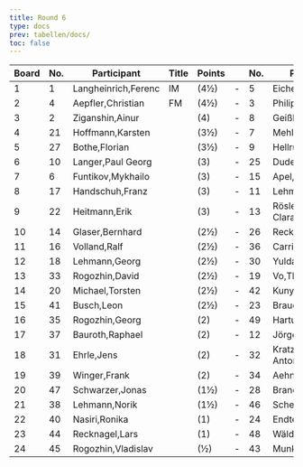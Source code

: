 ```yaml
---
title: Round 6
type: docs
prev: tabellen/docs/
toc: false
---
```


| Board | No. | Participant         | Title | Points |     | No. | Participant         | Title | Points | Result |
| ----- | --- | ------------------- | ----- | ------ | --- | --- | ------------------- | ----- | ------ | ------ |
| 1     | 1   | Langheinrich,Ferenc | IM    | (4½)   | -   | 5   | Eichenauer,Pascal   |       | (4)    | 1 - 0  |
| 2     | 4   | Aepfler,Christian   | FM    | (4½)   | -   | 3   | Philipp,Mathias     |       | (4)    | 0 - 1  |
| 3     | 2   | Ziganshin,Ainur     |       | (4)    | -   | 8   | Geißhirt,Marco      |       | (4)    | ½ - ½  |
| 4     | 21  | Hoffmann,Karsten    |       | (3½)   | -   | 7   | Mehlhorn,Uwe        |       | (3½)   | ½ - ½  |
| 5     | 27  | Bothe,Florian       |       | (3½)   | -   | 9   | Hellrung,Bernhard   |       | (3½)   | 0 - 1  |
| 6     | 10  | Langer,Paul Georg   |       | (3)    | -   | 25  | Dudeja,Iresh        |       | (3½)   | 1 - 0  |
| 7     | 6   | Funtikov,Mykhailo   |       | (3)    | -   | 15  | Apel,Linus          |       | (3)    | 1 - 0  |
| 8     | 17  | Handschuh,Franz     |       | (3)    | -   | 11  | Lehmann,Peter       |       | (3)    | ½ - ½  |
| 9     | 22  | Heitmann,Erik       |       | (3)    | -   | 13  | Rösler,Hannah Clara |       | (3)    | 1 - 0  |
| 10    | 14  | Glaser,Bernhard     |       | (2½)   | -   | 26  | Recknagel,Armin     |       | (3)    | ½ - ½  |
| 11    | 16  | Volland,Ralf        |       | (2½)   | -   | 36  | Carrié,René         |       | (2½)   | 0 - 1  |
| 12    | 18  | Lehmann,Georg       |       | (2½)   | -   | 30  | Yuldashev,Sherbek   |       | (2½)   | 0 - 1  |
| 13    | 33  | Rogozhin,David      |       | (2½)   | -   | 19  | Vo,Thomi            |       | (2½)   | 1 - 0  |
| 14    | 20  | Michael,Torsten     |       | (2½)   | -   | 42  | Kunysch, Paul       |       | (2½)   | 0 - 1  |
| 15    | 41  | Busch,Leon          |       | (2½)   | -   | 23  | Brauer,Celiene      |       | (2)    | 1 - 0  |
| 16    | 35  | Rogozhin,Georg      |       | (2)    | -   | 49  | Hartung,Markus      |       | (2)    | 0 - 1  |
| 17    | 37  | Bauroth,Raphael     |       | (2)    | -   | 12  | Jörges,Frank        |       | (2)    | 0 - 1  |
| 18    | 31  | Ehrle,Jens          |       | (2)    | -   | 32  | Kratzsch,Luis Anton |       | (2)    | 0 - 1  |
| 19    | 39  | Winger,Frank        |       | (2)    | -   | 34  | Aehnlich,Dirk       |       | (1½)   | 0 - 1  |
| 20    | 47  | Schwarzer,Jonas     |       | (1½)   | -   | 28  | Brand,Thomas        |       | (1½)   | 1 - 0  |
| 21    | 38  | Lehmann,Norik       |       | (1½)   | -   | 46  | Scheidig, Thorben   |       | (1½)   | 0 - 1  |
| 22    | 40  | Nasiri,Ronika       |       | (1)    | -   | 24  | Endter,Marcel       |       | (1)    | 0 - 1  |
| 23    | 44  | Recknagel,Lars      |       | (1)    | -   | 48  | Wäldchen,Anna       |       | (1)    | 1 - 0  |
| 24    | 45  | Rogozhin,Vladislav  |       | (½)    | -   | 43  | Munk,Peter          |       | (0)    | 1 - 0  |
